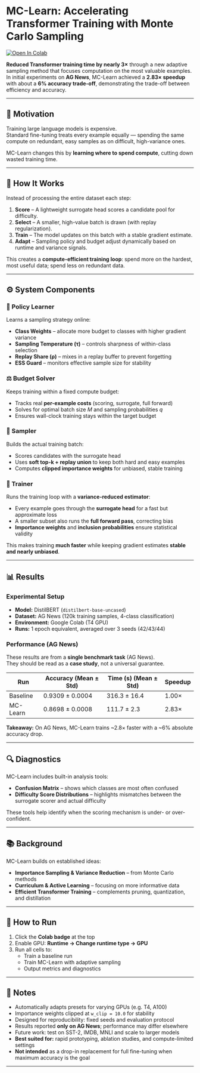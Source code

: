 # MC-Learn: Accelerating Transformer Training with Monte Carlo Sampling

[![Open In Colab](https://colab.research.google.com/assets/colab-badge.svg)](https://colab.research.google.com/github/mikebaloun/MC-Learn/blob/main/Monte_Carlo_Learn.ipynb)

**Reduced Transformer training time by nearly 3×** through a new adaptive sampling method that focuses computation on the most valuable examples.  
In initial experiments on **AG News**, MC-Learn achieved a **2.83× speedup** with about a **6% accuracy trade-off**, demonstrating the trade-off between efficiency and accuracy.

---

## 🚩 Motivation

Training large language models is expensive.  
Standard fine-tuning treats every example equally — spending the same compute on redundant, easy samples as on difficult, high-variance ones.  

MC-Learn changes this by **learning where to spend compute**, cutting down wasted training time.

---

## 🧩 How It Works

Instead of processing the entire dataset each step:

1. **Score** – A lightweight surrogate head scores a candidate pool for difficulty.  
2. **Select** – A smaller, high-value batch is drawn (with replay regularization).  
3. **Train** – The model updates on this batch with a stable gradient estimate.  
4. **Adapt** – Sampling policy and budget adjust dynamically based on runtime and variance signals.  

This creates a **compute-efficient training loop**: spend more on the hardest, most useful data; spend less on redundant data.

---

## ⚙️ System Components

### 🧠 Policy Learner  
Learns a sampling strategy online:
- **Class Weights** – allocate more budget to classes with higher gradient variance  
- **Sampling Temperature (τ)** – controls sharpness of within-class selection  
- **Replay Share (ρ)** – mixes in a replay buffer to prevent forgetting  
- **ESS Guard** – monitors effective sample size for stability  

### ⚖️ Budget Solver  
Keeps training within a fixed compute budget:
- Tracks real **per-example costs** (scoring, surrogate, full forward)  
- Solves for optimal batch size *M* and sampling probabilities *q*  
- Ensures wall-clock training stays within the target budget  

### 👷 Sampler  
Builds the actual training batch:
- Scores candidates with the surrogate head  
- Uses **soft top-k + replay union** to keep both hard and easy examples  
- Computes **clipped importance weights** for unbiased, stable training  

### 🔄 Trainer  
Runs the training loop with a **variance-reduced estimator**:

- Every example goes through the **surrogate head** for a fast but approximate loss  
- A smaller subset also runs the **full forward pass**, correcting bias  
- **Importance weights** and **inclusion probabilities** ensure statistical validity  

This makes training **much faster** while keeping gradient estimates **stable and nearly unbiased**.

---

## 📊 Results

### Experimental Setup
- **Model:** DistilBERT (`distilbert-base-uncased`)  
- **Dataset:** AG News (120k training samples, 4-class classification)  
- **Environment:** Google Colab (T4 GPU)  
- **Runs:** 1 epoch equivalent, averaged over 3 seeds (42/43/44)  

### Performance (AG News)

These results are from a **single benchmark task** (AG News).  
They should be read as a **case study**, not a universal guarantee.

| Run      | Accuracy (Mean ± Std)   | Time (s) (Mean ± Std) | Speedup |
|----------|-------------------------|-----------------------|---------|
| Baseline | 0.9309 ± 0.0004         | 316.3 ± 16.4          | 1.00×   |
| MC-Learn | 0.8698 ± 0.0008         | 111.7 ± 2.3           | 2.83×   |

**Takeaway:** On AG News, MC-Learn trains ~2.8× faster with a ~6% absolute accuracy drop.

---

## 🔍 Diagnostics

MC-Learn includes built-in analysis tools:  
- **Confusion Matrix** – shows which classes are most often confused  
- **Difficulty Score Distributions** – highlights mismatches between the surrogate scorer and actual difficulty  

These tools help identify when the scoring mechanism is under- or over-confident.

---

## 📚 Background

MC-Learn builds on established ideas:  
- **Importance Sampling & Variance Reduction** – from Monte Carlo methods  
- **Curriculum & Active Learning** – focusing on more informative data  
- **Efficient Transformer Training** – complements pruning, quantization, and distillation  

---

## 🚀 How to Run

1. Click the **Colab badge** at the top  
2. Enable GPU: **Runtime → Change runtime type → GPU**  
3. Run all cells to:  
   - Train a baseline run  
   - Train MC-Learn with adaptive sampling  
   - Output metrics and diagnostics  

---

## 📌 Notes

- Automatically adapts presets for varying GPUs (e.g. T4, A100)  
- Importance weights clipped at `w_clip = 10.0` for stability  
- Designed for reproducibility: fixed seeds and evaluation protocol  
- Results reported **only on AG News**; performance may differ elsewhere  
- Future work: test on SST-2, IMDB, MNLI and scale to larger models  
- **Best suited for:** rapid prototyping, ablation studies, and compute-limited settings  
- **Not intended** as a drop-in replacement for full fine-tuning when maximum accuracy is the goal  

---
